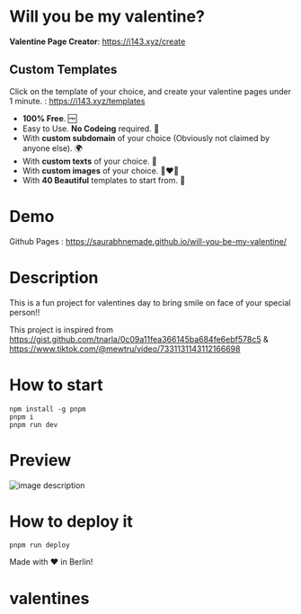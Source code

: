 # Will you be my valentine?

**Valentine Page Creator**: https://i143.xyz/create


## Custom Templates
Click on the template of your choice, and create your valentine pages under 1 minute. : https://i143.xyz/templates

- **100% Free**. 🆓
- Easy to Use. **No Codeing** required. 🎉
- With **custom subdomain** of your choice (Obviously not claimed by anyone else). 🌍
- With **custom texts** of your choice. 💬
- With **custom images** of your choice. 👩‍❤️‍👨
- With **40 Beautiful** templates to start from. 🤩


# Demo
Github Pages : https://saurabhnemade.github.io/will-you-be-my-valentine/


# Description
This is a fun project for valentines day to bring smile on face of your special person!!

This project is inspired from
https://gist.github.com/tnarla/0c09a11fea366145ba684fe6ebf578c5 & https://www.tiktok.com/@mewtru/video/7331131143112166698

# How to start
```
npm install -g pnpm
pnpm i
pnpm run dev
```

# Preview

![image description](demo.gif)


# How to deploy it
```
pnpm run deploy
```

Made with ❤️ in Berlin!
# valentines
